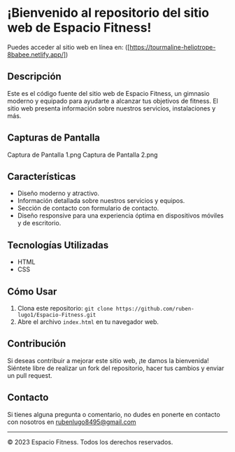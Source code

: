 <h1>¡Bienvenido al repositorio del sitio web de Espacio Fitness!</h1>

Puedes acceder al sitio web en línea en: ([https://tourmaline-heliotrope-8babee.netlify.app/])

## Descripción

Este es el código fuente del sitio web de Espacio Fitness, un gimnasio moderno y equipado para ayudarte a alcanzar tus objetivos de fitness. El sitio web presenta información sobre nuestros servicios, instalaciones y más.

## Capturas de Pantalla

Captura de Pantalla 1.png
Captura de Pantalla 2.png

## Características

- Diseño moderno y atractivo.
- Información detallada sobre nuestros servicios y equipos.
- Sección de contacto con formulario de contacto.
- Diseño responsive para una experiencia óptima en dispositivos móviles y de escritorio.

## Tecnologías Utilizadas

- HTML
- CSS

## Cómo Usar

1. Clona este repositorio: `git clone https://github.com/ruben-lugo1/Espacio-Fitness.git`
2. Abre el archivo `index.html` en tu navegador web.

## Contribución

Si deseas contribuir a mejorar este sitio web, ¡te damos la bienvenida! Siéntete libre de realizar un fork del repositorio, hacer tus cambios y enviar un pull request.

## Contacto

Si tienes alguna pregunta o comentario, no dudes en ponerte en contacto con nosotros en rubenlugo8495@gmail.com

---

© 2023 Espacio Fitness. Todos los derechos reservados.
